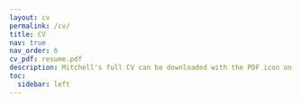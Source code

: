 ```yaml
---
layout: cv
permalink: /cv/
title: CV
nav: true
nav_order: 6
cv_pdf: resume.pdf
description: Mitchell's full CV can be downloaded with the PDF icon on the right.
toc:
  sidebar: left
---
```

